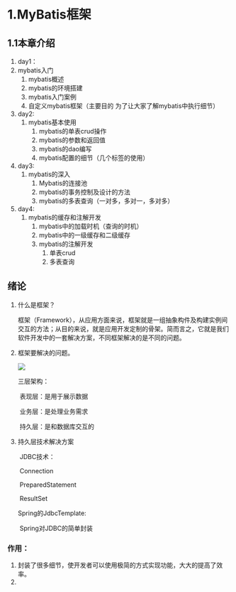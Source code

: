 # 1.MyBatis框架

## 1.1本章介绍

1.  day1：
   1. mybatis入门
      1. mybatis概述
      2. mybatis的环境搭建
      3. mybatis入门案例
      4. 自定义mybatis框架（主要目的 为了让大家了解mybatis中执行细节）
2. day2:
   1. mybatis基本使用
      1. mybatis的单表crud操作
      2. mybatis的参数和返回值
      3. mybatis的dao编写
      4. mybatis配置的细节（几个标签的使用）
3. day3:
   1. mybatis的深入
      1. Mybatis的连接池
      2. mybatis的事务控制及设计的方法
      3. mybatis的多表查询（一对多，多对一，多对多）
4. day4:
   1. mybatis的缓存和注解开发
      1. mybatis中的加载时机（查询的时机）
      2. mybatis中的一级缓存和二级缓存
      3. mybatis的注解开发
         1. 单表crud
         2. 多表查询



## 绪论

1. 什么是框架？

   框架（Framework），从应用方面来说，框架就是一组抽象构件及构建实例间交互的方法；从目的来说，就是应用开发定制的骨架。简而言之，它就是我们软件开发中的一套解决方案，不同框架解决的是不同的问题。

   

2. 框架要解决的问题。

   ![](..\基础\img\IOC(控制反转)和AOP(面向切面编程).png)

   三层架构：

   ​	表现层：是用于展示数据

   ​	业务层：是处理业务需求

   ​	持久层：是和数据库交互的

3. 持久层技术解决方案

   ​	JDBC技术：

   ​			Connection

   ​			PreparedStatement

   ​			ResultSet

   Spring的JdbcTemplate:

   ​				Spring对JDBC的简单封装

### 作用：

1. 封装了很多细节，使开发者可以使用极简的方式实现功能，大大的提高了效率。
2. 